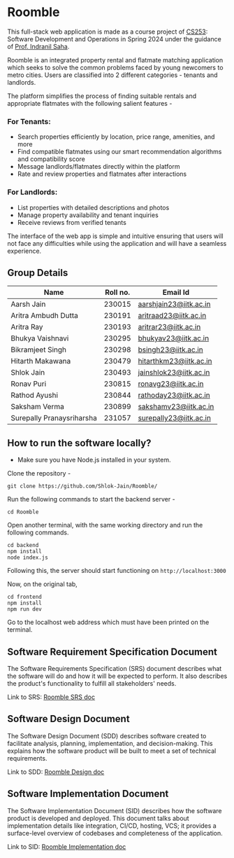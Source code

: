 Roomble
==================================

This full-stack web application is made as a course project of [CS253](https://www.cse.iitk.ac.in/users/isaha/Courses/sdo25.shtml/): Software Development and Operations in Spring 2024 under the guidance of [Prof. Indranil Saha](https://www.cse.iitk.ac.in/users/isaha/).

Roomble is an integrated property rental and flatmate matching application which seeks to solve the common problems faced by young newcomers to metro cities. Users are classified into 2 different categories - tenants and landlords. 

The platform simplifies the process of finding suitable rentals and appropriate flatmates with the following salient features -

### For Tenants:
* Search properties efficiently by location, price range, amenities, and more
* Find compatible flatmates using our smart recommendation algorithms and compatibility score
* Message landlords/flatmates directly within the platform
* Rate and review properties and flatmates after interactions

### For Landlords:
* List properties with detailed descriptions and photos
* Manage property availability and tenant inquiries
* Receive reviews from verified tenants

The interface of the web app is simple and intuitive ensuring that users will not face any difficulties while using the application and will have a seamless experience. 

## Group Details

| Name                      | Roll no. | Email Id                |
| ------------------------- | -------- | ----------------------- |
| Aarsh Jain     | 230015   | aarshjain23@iitk.ac.in    |
| Aritra Ambudh Dutta   | 230191   | aritraad23@iitk.ac.in   |
| Aritra Ray        | 230193   | aritrar23@iitk.ac.in   |
| Bhukya Vaishnavi      | 230295   | bhukyav23@iitk.ac.in     |
| Bikramjeet Singh              | 230298   | bsingh23@iitk.ac.in   |
| Hitarth Makawana   | 230479   | hitarthkm23@iitk.ac.in |
| Shlok Jain       | 230493   | jainshlok23@iitk.ac.in     |
| Ronav Puri   | 230815   | ronavg23@iitk.ac.in  |
| Rathod Ayushi               | 230844   | rathoday23@iitk.ac.in      |
| Saksham Verma        | 230899   | sakshamv23@iitk.ac.in  |
| Surepally Pranaysriharsha    | 231057    | surepally23@iitk.ac.in

## How to run the software locally?

* Make sure you have Node.js installed in your system.

Clone the repository -

```
git clone https://github.com/Shlok-Jain/Roomble/
```

Run the following commands to start the backend server -

```
cd Roomble
```
Open another terminal, with the same working directory and run the following commands.
```
cd backend
npm install
node index.js
```
Following this, the server should start functioning on `http://localhost:3000`

Now, on the original tab,
```
cd frontend
npm install
npm run dev
```

Go to the localhost web address which must have been printed on the terminal.

## Software Requirement Specification Document

The Software Requirements Specification (SRS) document describes what the software will do and how it will be expected to perform. It also describes the product's functionality to fulfill all stakeholders' needs.

Link to SRS: [Roomble SRS doc](https://github.com/Shlok-Jain/Roomble/blob/main/Documents/Roomble_Team7_SRS.pdf)

## Software Design Document

The Software Design Document (SDD) describes software created to facilitate analysis, planning, implementation, and decision-making. This explains how the software product will be built to meet a set of technical requirements.

Link to SDD: [Roomble Design doc](https://github.com/Shlok-Jain/Roomble/blob/main/Documents/Design_Doc_CS253_Marauders.pdf)

## Software Implementation Document

The Software Implementation Document (SID) describes how the software product is developed and deployed. This document talks about implementation details like integration, CI/CD, hosting, VCS; it provides a surface-level overview of codebases and completeness of the application.

Link to SID: [Roomble Implementation doc](https://github.com/Shlok-Jain/Roomble/blob/main/Documents/Implementation_Document_Group7_Marauders.pdf)
